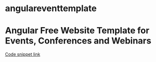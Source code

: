 # angulareventtemplate
# Angular Free Website Template for Events, Conferences and Webinars
<a href="https://therichpost.com/angular-14-free-website-template-for-events-conferences-and-webinars/">Code snippet link</a>

